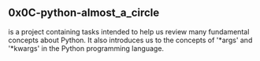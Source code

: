 ## 0x0C-python-almost_a_circle
is a project containing tasks intended to help us review many fundamental concepts about Python. It also introduces us to the concepts of '*args' and '*kwargs' in the Python programming language.
